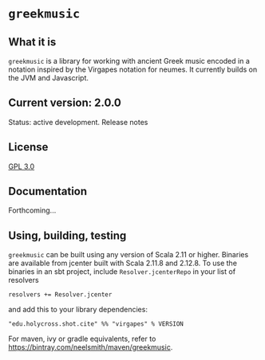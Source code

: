 # `greekmusic`

## What it is


`greekmusic` is a library for working with ancient Greek music encoded in a notation inspired by the Virgapes notation for neumes. It currently builds on the JVM and Javascript.



## Current version: 2.0.0

Status: active development. Release notes

## License

[GPL 3.0](https://opensource.org/licenses/gpl-3.0.html)

## Documentation

Forthcoming...


## Using, building, testing

`greekmusic` can be built using any version of Scala 2.11 or higher. Binaries are available from jcenter built with Scala 2.11.8 and 2.12.8. To use the binaries in an sbt project, include `Resolver.jcenterRepo` in your list of resolvers

    resolvers += Resolver.jcenter

and add this to your library dependencies:

    "edu.holycross.shot.cite" %% "virgapes" % VERSION

For maven, ivy or gradle equivalents, refer to <https://bintray.com/neelsmith/maven/greekmusic>.
